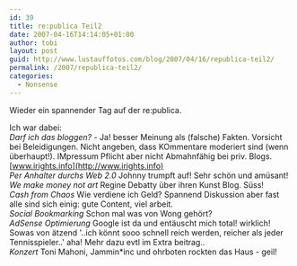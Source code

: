 ```yaml
---
id: 39
title: re:publica Teil2
date: 2007-04-16T14:14:05+01:00
author: tobi
layout: post
guid: http://www.lustauffotos.com/blog/2007/04/16/republica-teil2/
permalink: /2007/republica-teil2/
categories:
  - Nonsense
---
```

Wieder ein spannender Tag auf der re:publica.

Ich war dabei:  
_Darf ich das bloggen?_ - Ja! besser Meinung als (falsche) Fakten. Vorsicht bei Beleidigungen. Nicht angeben, dass KOmmentare moderiert sind (wenn überhaupt!). IMpressum Pflicht aber nicht Abmahnfähig bei priv. Blogs. [www.irights.info](http://www.irights.info)  
_Per Anhalter durchs Web 2.0_ Johnny trumpft auf! Sehr schön und amüsant!  
_We make money not art_ Regine Debatty über ihren Kunst Blog. Süss!  
_Cash from Chaos_ Wie verdiene ich Geld? Spannend Diskussion aber fast alle sind sich einig: gute Content, viel arbeit.  
_Social Bookmarking_ Schon mal was von Wong gehört?  
_AdSense Optimierung_ Google ist da und entäuscht mich total! wirklich! Sowas von ätzend '..ich könnt sooo schnell reich werden, reicher als jeder Tennisspieler..' aha! Mehr dazu evtl im Extra beitrag..  
_Konzert_ Toni Mahoni, Jammin*inc und ohrboten rockten das Haus - geil!
